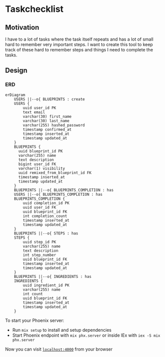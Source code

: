 # Taskchecklist

## Motivation

I have to a lot of tasks where the task itself repeats and has a lot
of small hard to remember very important steps. I want to create this
tool to keep track of these hard to remember steps and things I need
to complete the tasks.

## Design

### ERD

```mermaid
erDiagram
    USERS ||--o{ BLUEPRINTS : create
    USERS {
        uuid user_id PK
        text email
        varchar(30) first_name
        varchar(30) last_name
        varchar(255) hashed_password
        timestamp confirmed_at
        timestamp inserted_at
        timestamp updated_at
    }
    BLUEPRINTS {
      uuid blueprint_id PK
      varchar(255) name
      text description
      bigint user_id FK
      varchar(1) visibility
      uuid remixed_from_blueprint_id FK
      timestamp inserted_at
      timestamp updated_at
    }
    BLUEPRINTS ||--o{ BLUEPRINTS_COMPLETION : has
    USERS ||--o{ BLUEPRINTS_COMPLETION : has
    BLUEPRINTS_COMPLETION {
        uuid completion_id PK
        uuid user_id FK
        uuid blueprint_id FK 
        int completion_count
        timestamp inserted_at
        timestamp updated_at
    }
    BLUEPRINTS ||--o{ STEPS : has
    STEPS {
        uuid step_id PK
        varchar(255) name
        text description
        int step_number
        uuid blueprint_id FK
        timestamp inserted_at
        timestamp updated_at
    }
    BLUEPRINTS ||--o{ INGREDIENTS : has
    INGREDIENTS {
        uuid ingredient_id PK
        varchar(255) name
        int count
        uuid blueprint_id FK
        timestamp inserted_at
        timestamp updated_at
    }
```

To start your Phoenix server:

* Run `mix setup` to install and setup dependencies
* Start Phoenix endpoint with `mix phx.server` or inside IEx with `iex -S mix phx.server`

Now you can visit [`localhost:4000`](http://localhost:4000) from your browser

